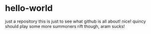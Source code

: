 # hello-world
just a repository
this is just to see what github is all about!
nice!
quincy should play some more summoners rift though, aram sucks!

